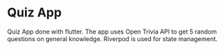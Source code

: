 # Quiz App

Quiz App done with flutter. 
The app uses Open Trivia API to get 5 random questions on general knowledge.
Riverpod is used for state management.
